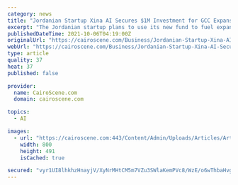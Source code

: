 ```yaml
---
category: news
title: "Jordanian Startup Xina AI Secures $1M Investment for GCC Expansion"
excerpt: "The Jordanian startup plans to use its new fund to fuel expansion across the GCC and bolster its intellectual property development."
publishedDateTime: 2021-10-06T04:19:00Z
originalUrl: "https://cairoscene.com/Business/Jordanian-Startup-Xina-AI-Secures-1M-Investment-for-GCC-Expansion"
webUrl: "https://cairoscene.com/Business/Jordanian-Startup-Xina-AI-Secures-1M-Investment-for-GCC-Expansion"
type: article
quality: 37
heat: 37
published: false

provider:
  name: CairoScene.com
  domain: cairoscene.com

topics:
  - AI

images:
  - url: "https://cairoscene.com:443/Content/Admin/Uploads/Articles/ArticlesMainPhoto/1131098/acba1f9e-5561-4466-abb6-9ac72384e4a6.jpg"
    width: 800
    height: 491
    isCached: true

secured: "vyr1UI8lhkhzHnayjV/XyNrMHtCM5m7VZu3SWlaKemPVc8/WzE/o6wThbaHvgs8ZqQcaXMGDn4ssOGYdn6BJNanRgwrYbHPGihmPnvvjQJji4MBqu6NXx0E7gfjcaqqW+fXcL6kLDHYNlG13FME5AnIvNcCdXQAbOvZkfZKcF2VXsoWnWGjMnhJ4lOZAjoNat3758j0AB0IcQl3nJ5a+a7gSIaDDQH8jlX6uSAxdYP2anlhi6NzXohLOC9ZH7bZK6SitqIIxI8bek4s2NQtOOw2o63en14SeCO9nc49jNZDHPYOrkbC3BU9KeH3imBp7MhXc2LK723Lsy/r0DJHoz0HMiyw2B22lA1FzzS58y0k=;46I5z84/7TaDWdln1LZhtQ=="
---
```


